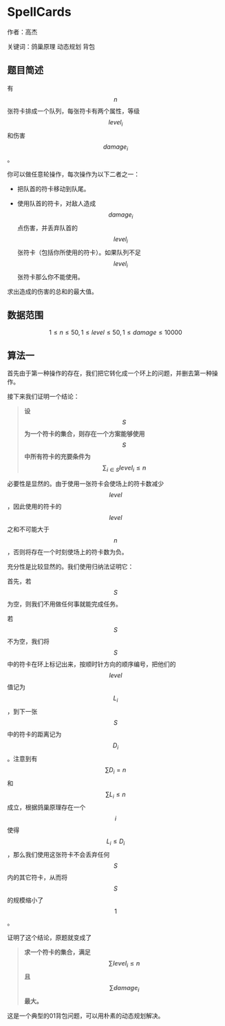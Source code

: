 # SpellCards

作者：高杰

关键词：鸽巢原理 动态规划 背包

## 题目简述

有$$n$$张符卡排成一个队列，每张符卡有两个属性，等级$$level_i$$和伤害$$damage _i$$。

你可以做任意轮操作，每次操作为以下二者之一：

+   把队首的符卡移动到队尾。

+   使用队首的符卡，对敌人造成$$damage_i$$点伤害，并丢弃队首的$$level_i$$张符卡（包括你所使用的符卡）。如果队列不足$$level_i$$张符卡那么你不能使用。

求出造成的伤害的总和的最大值。

## 数据范围

$$1\le n\le50, 1\le level\le50, 1\le damage\le10000$$

## 算法一

首先由于第一种操作的存在，我们把它转化成一个环上的问题，并删去第一种操作。

接下来我们证明一个结论：

> **设$$S$$为一个符卡的集合，则存在一个方案能够使用$$S$$中所有符卡的充要条件为$$\sum_{i\in S}level_i\le n$$**

必要性是显然的。由于使用一张符卡会使场上的符卡数减少$$level$$，因此使用的符卡的$$level$$之和不可能大于$$n$$，否则将存在一个时刻使场上的符卡数为负。

充分性是比较显然的。我们使用归纳法证明它：

首先，若$$S$$为空，则我们不用做任何事就能完成任务。

若$$S$$不为空，我们将$$S$$中的符卡在环上标记出来，按顺时针方向的顺序编号，把他们的$$level$$值记为$$L_i$$，到下一张$$S$$中的符卡的距离记为$$D_i$$。注意到有$$\sum D_i=n$$和$$\sum L_i\le n$$成立，根据鸽巢原理存在一个$$i$$使得$$L_i\le D_i$$，那么我们使用这张符卡不会丢弃任何$$S$$内的其它符卡，从而将$$S$$的规模缩小了$$1$$。

证明了这个结论，原题就变成了

> **求一个符卡的集合，满足$$\sum level_i \le n$$且$$\sum damage_i$$最大。**

这是一个典型的01背包问题，可以用朴素的动态规划解决。

